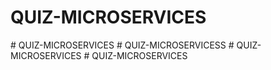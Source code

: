 ﻿# QUIZ-MICROSERVICES
#   Q U I Z - M I C R O S E R V I C E S  
 #   Q U I Z - M I C R O S E R V I C E S S  
 #   Q U I Z - M I C R O S E R V I C E S  
 #   Q U I Z - M I C R O S E R V I C E S  
 